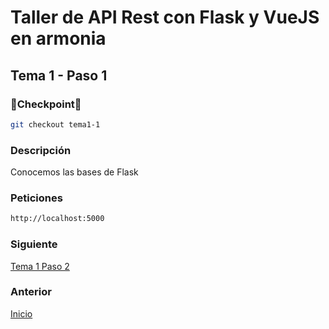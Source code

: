 # Taller de API Rest con Flask y VueJS en armonia

## Tema 1 - Paso 1

### 🎈Checkpoint🎈

```bash
git checkout tema1-1
```

### Descripción

Conocemos las bases de Flask

### Peticiones

```bash
http://localhost:5000
```

### Siguiente

[Tema 1 Paso 2](https://github.com/tanrax/workshop-flask-with-vuejs/tree/tema1-2)

### Anterior

[Inicio](https://github.com/tanrax/workshop-flask-with-vuejs/tree/master)
